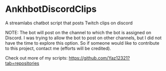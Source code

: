 # AnkhbotDiscordClips
A streamlabs chatbot script that posts Twitch clips on discord


NOTE: The bot will post on the channel to which the bot is assigned on Discord. I was trying to allow the bot to post on other channels, but I did not have the time to explore this option. So if someone would like to contribute to this project, contact me (efforts will be credited). 


Check out more of my scripts: https://github.com/Yaz12321?tab=repositories
